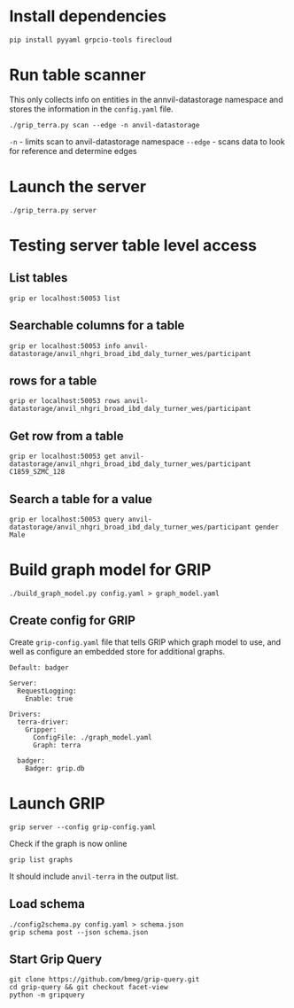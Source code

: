 
# Install dependencies
```
pip install pyyaml grpcio-tools firecloud
```

# Run table scanner

This only collects info on entities in the annvil-datastorage namespace and stores
the information in the `config.yaml` file.
```
./grip_terra.py scan --edge -n anvil-datastorage
```
`-n` - limits scan to anvil-datastorage namespace
`--edge` - scans data to look for reference and determine edges

# Launch the server
```
./grip_terra.py server
```

# Testing server table level access

## List tables
```
grip er localhost:50053 list
```

## Searchable columns for a table
```
grip er localhost:50053 info anvil-datastorage/anvil_nhgri_broad_ibd_daly_turner_wes/participant
```

## rows for a table
```
grip er localhost:50053 rows anvil-datastorage/anvil_nhgri_broad_ibd_daly_turner_wes/participant
```

## Get row from a table
```
grip er localhost:50053 get anvil-datastorage/anvil_nhgri_broad_ibd_daly_turner_wes/participant C1859_SZMC_128
```

## Search a table for a value
```
grip er localhost:50053 query anvil-datastorage/anvil_nhgri_broad_ibd_daly_turner_wes/participant gender Male
```


# Build graph model for GRIP
```
./build_graph_model.py config.yaml > graph_model.yaml
```

## Create config for GRIP
Create `grip-config.yaml` file that tells GRIP which graph model to use, and well
as configure an embedded store for additional graphs.
```
Default: badger

Server:
  RequestLogging:
    Enable: true

Drivers:
  terra-driver:
    Gripper:
      ConfigFile: ./graph_model.yaml
      Graph: terra

  badger:
    Badger: grip.db

```

# Launch GRIP
```
grip server --config grip-config.yaml
```

Check if the graph is now online
```
grip list graphs
```
It should include `anvil-terra` in the output list.

## Load schema
```
./config2schema.py config.yaml > schema.json
grip schema post --json schema.json
```

## Start Grip Query
```
git clone https://github.com/bmeg/grip-query.git
cd grip-query && git checkout facet-view
python -m gripquery
```
